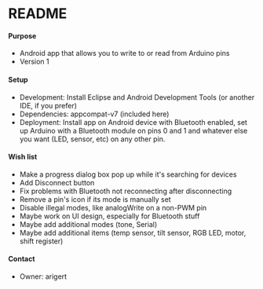 # README #

#### Purpose ####

* Android app that allows you to write to or read from Arduino pins
* Version 1

#### Setup ####

* Development: Install Eclipse and Android Development Tools (or another IDE, if you prefer)
* Dependencies: appcompat-v7 (included here)
* Deployment: Install app on Android device with Bluetooth enabled, set up Arduino with a Bluetooth module on pins 0 and 1 and whatever else you want (LED, sensor, etc) on any other pin.

#### Wish list ####

* Make a progress dialog box pop up while it's searching for devices 
* Add Disconnect button
* Fix problems with Bluetooth not reconnecting after disconnecting
* Remove a pin's icon if its mode is manually set
* Disable illegal modes, like analogWrite on a non-PWM pin
* Maybe work on UI design, especially for Bluetooth stuff
* Maybe add additional modes (tone, Serial)
* Maybe add additional items (temp sensor, tilt sensor, RGB LED, motor, shift register)

#### Contact ####

* Owner: arigert
